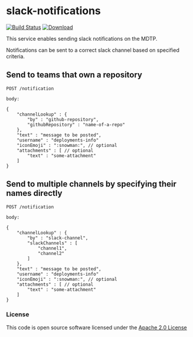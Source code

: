 # slack-notifications

[![Build Status](https://travis-ci.org/hmrc/slack-notifications.svg)](https://travis-ci.org/hmrc/slack-notifications) [ ![Download](https://api.bintray.com/packages/hmrc/releases/slack-notifications/images/download.svg) ](https://bintray.com/hmrc/releases/slack-notifications/_latestVersion)

This service enables sending slack notifications on the MDTP.

Notifications can be sent to a correct slack channel based on specified criteria.

## Send to teams that own a repository

```
POST /notification 

body:

{
    "channelLookup" : {
        "by" : "github-repository",
        "githubRepository" : "name-of-a-repo"
    },
    "text" : "message to be posted",
    "username" : "deployments-info"
    "iconEmoji" : ":snowman:", // optional
    "attachments" : [ // optional
        "text" : "some-attachment"
    ]
}
```

## Send to multiple channels by specifying their names directly

```
POST /notification 

body:

{
    "channelLookup" : {
        "by" : "slack-channel",
        "slackChannels" : [ 
            "channel1",
            "channel2" 
        ]
    },
    "text" : "message to be posted",
    "username" : "deployments-info" 
    "iconEmoji" : ":snowman:", // optional
    "attachments" : [ // optional
        "text" : "some-attachment"
    ]
}
```

### License

This code is open source software licensed under the [Apache 2.0 License]("http://www.apache.org/licenses/LICENSE-2.0.html")
